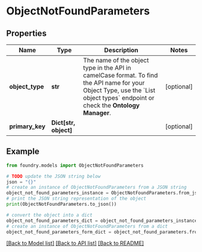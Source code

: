 # ObjectNotFoundParameters

## Properties

Name | Type | Description | Notes
------------ | ------------- | ------------- | -------------
**object_type** | **str** | The name of the object type in the API in camelCase format. To find the API name for your Object Type, use the \`List object types\` endpoint or check the **Ontology Manager**.  | \[optional\]
**primary_key** | **Dict\[str, object\]** |  | \[optional\]

## Example

```python
from foundry.models import ObjectNotFoundParameters

# TODO update the JSON string below
json = "{}"
# create an instance of ObjectNotFoundParameters from a JSON string
object_not_found_parameters_instance = ObjectNotFoundParameters.from_json(json)
# print the JSON string representation of the object
print(ObjectNotFoundParameters.to_json())

# convert the object into a dict
object_not_found_parameters_dict = object_not_found_parameters_instance.to_dict()
# create an instance of ObjectNotFoundParameters from a dict
object_not_found_parameters_form_dict = object_not_found_parameters.from_dict(object_not_found_parameters_dict)
```

[\[Back to Model list\]](../README.md#documentation-for-models) [\[Back to API list\]](../README.md#documentation-for-api-endpoints) [\[Back to README\]](../README.md)
